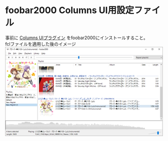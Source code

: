 # foobar2000 Columns UI用設定ファイル
事前に [Columns UIプラグイン](https://yuo.be/columns_ui) をfoobar2000にインストールすること。  
fclファイルを適用した後のイメージ
![fcl_apply](image.png "")